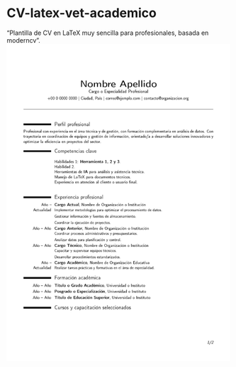 # CV-latex-vet-academico
“Plantilla de CV en LaTeX muy sencilla para profesionales, basada en moderncv”.
![Vista previa del CV](CV_Hithub_page-0001.jpg)
